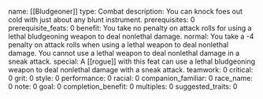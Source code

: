 name: [[Bludgeoner]]
type: Combat
description: You can knock foes out cold with just about any blunt instrument.
prerequisites: 0
prerequisite_feats: 0
benefit: You take no penalty on attack rolls for using a lethal bludgeoning weapon to deal nonlethal damage.
normal: You take a -4 penalty on attack rolls when using a lethal weapon to deal nonlethal damage. You cannot use a lethal weapon to deal nonlethal damage in a sneak attack.
special: A [[rogue]] with this feat can use a lethal bludgeoning weapon to deal nonlethal damage with a sneak attack.
teamwork: 0
critical: 0
grit: 0
style: 0
performance: 0
racial: 0
companion_familiar: 0
race_name: 0
note: 0
goal: 0
completion_benefit: 0
multiples: 0
suggested_traits: 0
